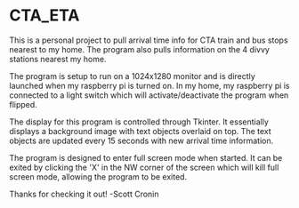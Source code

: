 # CTA_ETA

This is a personal project to pull arrival time info for CTA train and bus stops nearest to my home.
The program also pulls information on the 4 divvy stations nearest my home.

The program is setup to run on a 1024x1280 monitor and is directly launched when my raspberry pi
is turned on. In my home, my raspberry pi is connected to a light switch which will activate/deactivate
the program when flipped.

The display for this program is controlled through Tkinter. It essentially displays a background image
with text objects overlaid on top. The text objects are updated every 15 seconds with new arrival time
information.

The program is designed to enter full screen mode when started. It can be exited by clicking the 'X'
in the NW corner of the screen which will kill full screen mode, allowing the program to be exited.

Thanks for checking it out!
-Scott Cronin
